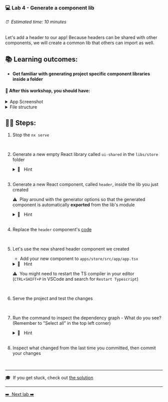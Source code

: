### 💻 Lab 4 - Generate a component lib

###### ⏰ &nbsp;Estimated time: 10 minutes

Let's add a header to our app! Because headers can be shared with other components, we will create a common lib that others can import as well.

## 📚 Learning outcomes:

- **Get familiar with generating project specific component libraries inside a folder**

#### 📲 After this workshop, you should have:

<details>
  <summary>App Screenshot</summary>
  <img src="../assets/lab4_screenshot.png" width="500" alt="screenshot of lab4 result">
</details>

<details>
  <summary>File structure</summary>
  <img src="../assets/lab4_directory-structure.png" height="700" alt="lab4 file structure">
</details>

## 🏋️‍♀️ Steps:

1. Stop the `nx serve`
<br />

2. Generate a new empty React library called `ui-shared` in the `libs/store` folder

   <details>
   <summary>🐳 &nbsp;&nbsp;Hint</summary>

   - it's a generator! you've used it before in the second lab, but instead of an `app`, we now want to generate a `lib`
   - use the `--help` command to figure out how to generate it in a **directory** and that it doesn’t create default component

   </details><br />

3. Generate a new React component, called `header`, inside the lib you just created

   ⚠️&nbsp;&nbsp;Play around with the generator options so that the generated component is automatically **exported** from the lib's module

   <details><summary>🐳 &nbsp;&nbsp;Hint</summary>

   use `--help` to figure out how to specify under which **project** you want to generate the new component and how to automatically have it **exported** and skip the component generation

   </details><br />

4. Replace the `header` component's [code](../../examples/lab4/libs/store/ui-shared/src/lib/header/header.tsx)
<br />

5. Let's use the new shared header component we created

   - Add your new component to `apps/store/src/app/app.tsx`

    <details>
    <summary>🐳 &nbsp;&nbsp;Hint</summary>

   ```typescript
   import { Header } from '@bg-hoard/store/ui-shared';
   ```

   ```html
   <Header title="Board Game Hoard" />
   <!-- right at the top - above our container -->
   <div className="{styles['container']}"></div>
   ```

   Wrap the App component in a fragment (`<>` and `</>`)

    </details>

   ⚠️&nbsp;&nbsp;You might need to restart the TS compiler in your editor (`CTRL+SHIFT+P` in VSCode and search for `Restart Typescript`)
<br />   

6. Serve the project and test the changes
<br />

7. Run the command to inspect the dependency graph - What do you see? (Remember to "Select all" in the top left corner)
    <details>
    <summary>🐳 &nbsp;&nbsp;Hint</summary>

   ```bash
   nx dep-graph
   ```

    </details><br />

8. Inspect what changed from the last time you committed, then commit your changes
<br />


---

🎓&nbsp;&nbsp;If you get stuck, check out [the solution](SOLUTION.md)

---

[➡️ &nbsp;Next lab ➡️](../lab5/LAB.md)
